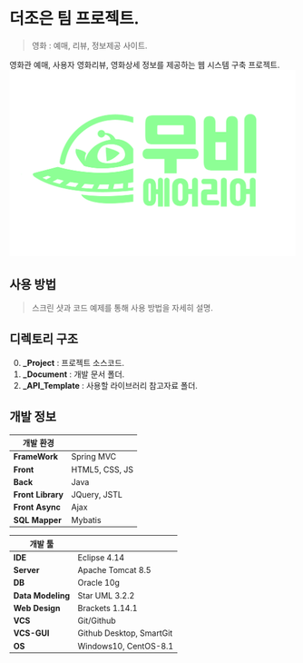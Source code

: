 ﻿# 더조은 팀 프로젝트.
>영화 : 예매, 리뷰, 정보제공 사이트.

영화관 예매, 사용자 영화리뷰, 영화상세 정보를 제공하는 웹 시스템 구축 프로젝트.
![](MAIN_IMAGE.png)
## 사용 방법
>스크린 샷과 코드 예제를 통해 사용 방법을 자세히 설명.

## 디렉토리 구조
0. **_Project** : 프로젝트 소스코드.
1. **_Document** : 개발 문서 폴더.
2. **_API_Template** : 사용할 라이브러리 참고자료 폴더.

## 개발 정보
개발 환경 ||
-|-
**FrameWork** | Spring MVC
**Front** | HTML5, CSS, JS
**Back** | Java
**Front Library** | JQuery, JSTL
**Front Async** | Ajax
**SQL Mapper** | Mybatis


개발 툴 ||
-|-
**IDE**  | Eclipse 4.14
**Server** | Apache Tomcat 8.5
**DB** | Oracle 10g
**Data Modeling** | Star UML 3.2.2
**Web Design** | Brackets 1.14.1
**VCS** | Git/Github
**VCS-GUI** | Github Desktop, SmartGit
**OS** | Windows10, CentOS-8.1
